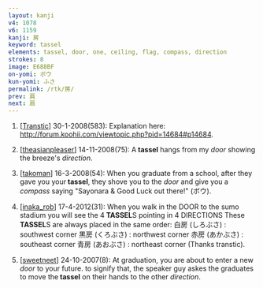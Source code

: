 ```yaml
---
layout: kanji
v4: 1078
v6: 1159
kanji: 房
keyword: tassel
elements: tassel, door, one, ceiling, flag, compass, direction
strokes: 8
image: E688BF
on-yomi: ボウ
kun-yomi: ふさ
permalink: /rtk/房/
prev: 肩
next: 扇
---
```


1) [<a href="http://kanji.koohii.com/profile/Transtic">Transtic</a>] 30-1-2008(583): Explanation here: <a href="http://forum.koohii.com/viewtopic.php?pid=14684#p14684">http://forum.koohii.com/viewtopic.php?pid=14684#p14684</a>.

2) [<a href="http://kanji.koohii.com/profile/theasianpleaser">theasianpleaser</a>] 14-11-2008(75): A<strong> tassel</strong> hangs from my <em>door</em> showing the breeze&#039;s <em>direction</em>.

3) [<a href="http://kanji.koohii.com/profile/takoman">takoman</a>] 16-3-2008(54): When you graduate from a school, after they gave you your<strong> tassel</strong>, they shove you to the <em>door</em> and give you a <em>compass</em> saying &quot;Sayonara &amp; Good Luck out there!&quot; (ボウ).

4) [<a href="http://kanji.koohii.com/profile/inaka_rob">inaka_rob</a>] 17-4-2012(31): When you walk in the DOOR to the sumo stadium you will see the 4<strong> TASSEL</strong>S pointing in 4 DIRECTIONS These<strong> TASSEL</strong>S are always placed in the same order: 白房 (しろぶさ) : southwest corner 黒房 (くろぶさ) : northwest corner 赤房 (あかぶさ) : southeast corner 青房 (あおぶさ) : northeast corner (Thanks transtic).

5) [<a href="http://kanji.koohii.com/profile/sweetneet">sweetneet</a>] 24-10-2007(8): At graduation, you are about to enter a new <em>door</em> to your future. to signify that, the speaker guy askes the graduates to move the<strong> tassel</strong> on their hands to the other <em>direction</em>.

